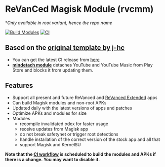 # ReVanCed Magisk Module (rvcmm)

**Only available in root variant, hence the repo name*

[![Build Modules](../../actions/workflows/build.yml/badge.svg)](../../actions/workflows/build.yml)
[![CI](../../actions/workflows/ci.yml/badge.svg?event=schedule)](../../actions/workflows/ci.yml)

## Based on the [original template by j-hc](https://github.com/j-hc/revanced-magisk-module)

* You can get the latest CI release from [here](../../releases)
* [__mindetach module__](https://github.com/j-hc/mindetach-magisk/releases/latest) detaches YouTube and YouTube Music from Play Store and blocks it from updating them.

## Features

* Support all present and future ReVanced and [ReVanced Extended](https://github.com//inotia00/revanced-patches) apps
* Can build Magisk modules and non-root APKs
* Updated daily with the latest versions of apps and patches
* Optimize APKs and modules for size
* Modules
  * recompile invalidated odex for faster usage
  * receive updates from Magisk app
  * do not break safetynet or trigger root detections
  * handle installation of the correct version of the stock app and all that
  * support Magisk and KernelSU

__Note that the [CI workflow](../../actions/workflows/ci.yml) is scheduled to build the modules and APKs if there is a change. You may want to disable it.__
